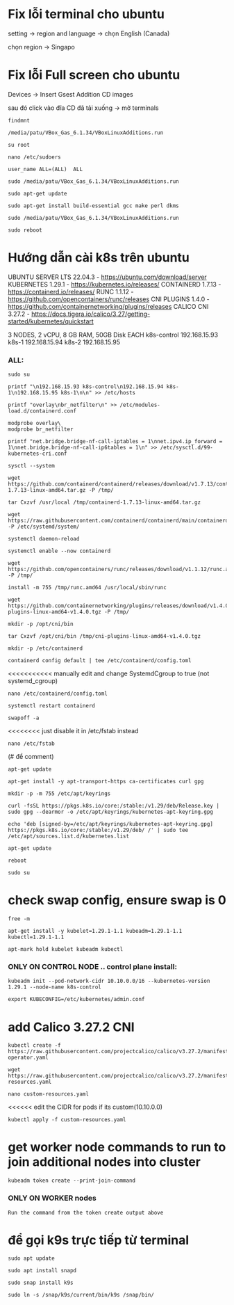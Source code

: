 # Fix lỗi terminal cho ubuntu
setting -> region and language -> chọn English (Canada)

chọn region -> Singapo
# Fix lỗi Full screen cho ubuntu
Devices -> Insert Gsest Addition CD images

sau đó click vào đĩa CD đã tải xuống -> mở terminals

```
findmnt
```

```
/media/patu/VBox_Gas_6.1.34/VBoxLinuxAdditions.run
```

```
su root 
```

```
nano /etc/sudoers
```

```
user_name ALL=(ALL)  ALL
```

```
sudo /media/patu/VBox_Gas_6.1.34/VBoxLinuxAdditions.run
```

```
sudo apt-get update
```

```
sudo apt-get install build-essential gcc make perl dkms
```

```
sudo /media/patu/VBox_Gas_6.1.34/VBoxLinuxAdditions.run
```

```
sudo reboot
```
# Hướng dẫn cài k8s trên ubuntu

UBUNTU SERVER LTS 22.04.3 - https://ubuntu.com/download/server
KUBERNETES 1.29.1         - https://kubernetes.io/releases/
CONTAINERD 1.7.13         - https://containerd.io/releases/
RUNC 1.1.12               - https://github.com/opencontainers/runc/releases
CNI PLUGINS 1.4.0         - https://github.com/containernetworking/plugins/releases
CALICO CNI 3.27.2         - https://docs.tigera.io/calico/3.27/getting-started/kubernetes/quickstart

3 NODES, 2 vCPU, 8 GB RAM, 50GB Disk EACH
k8s-control   192.168.15.93
k8s-1         192.168.15.94
k8s-2         192.168.15.95


### ALL: 

```
sudo su
```

```
printf "\n192.168.15.93 k8s-control\n192.168.15.94 k8s-1\n192.168.15.95 k8s-1\n\n" >> /etc/hosts
```

```
printf "overlay\nbr_netfilter\n" >> /etc/modules-load.d/containerd.conf
```

```
modprobe overlay\
modprobe br_netfilter
```

```
printf "net.bridge.bridge-nf-call-iptables = 1\nnet.ipv4.ip_forward = 1\nnet.bridge.bridge-nf-call-ip6tables = 1\n" >> /etc/sysctl.d/99-kubernetes-cri.conf
```

```
sysctl --system
```

```
wget https://github.com/containerd/containerd/releases/download/v1.7.13/containerd-1.7.13-linux-amd64.tar.gz -P /tmp/
```

```
tar Cxzvf /usr/local /tmp/containerd-1.7.13-linux-amd64.tar.gz
```

```
wget https://raw.githubusercontent.com/containerd/containerd/main/containerd.service -P /etc/systemd/system/
```
```
systemctl daemon-reload
```

```
systemctl enable --now containerd
```

```
wget https://github.com/opencontainers/runc/releases/download/v1.1.12/runc.amd64 -P /tmp/
```

```
install -m 755 /tmp/runc.amd64 /usr/local/sbin/runc
```

```
wget https://github.com/containernetworking/plugins/releases/download/v1.4.0/cni-plugins-linux-amd64-v1.4.0.tgz -P /tmp/
```

```
mkdir -p /opt/cni/bin
```

```
tar Cxzvf /opt/cni/bin /tmp/cni-plugins-linux-amd64-v1.4.0.tgz
```

```
mkdir -p /etc/containerd
```

```
containerd config default | tee /etc/containerd/config.toml
```   
<<<<<<<<<<< manually edit and change SystemdCgroup to true (not systemd_cgroup)

```
nano /etc/containerd/config.toml
```

```
systemctl restart containerd
```

```
swapoff -a
```  
<<<<<<<< just disable it in /etc/fstab instead

```
nano /etc/fstab
``` 
(# để comment)

```
apt-get update
```

```
apt-get install -y apt-transport-https ca-certificates curl gpg
```

```
mkdir -p -m 755 /etc/apt/keyrings
```

```
curl -fsSL https://pkgs.k8s.io/core:/stable:/v1.29/deb/Release.key | sudo gpg --dearmor -o /etc/apt/keyrings/kubernetes-apt-keyring.gpg
```

```
echo 'deb [signed-by=/etc/apt/keyrings/kubernetes-apt-keyring.gpg] https://pkgs.k8s.io/core:/stable:/v1.29/deb/ /' | sudo tee /etc/apt/sources.list.d/kubernetes.list
```

```
apt-get update
```

```
reboot
```

```
sudo su
```

# check swap config, ensure swap is 0

```
free -m
```

```
apt-get install -y kubelet=1.29.1-1.1 kubeadm=1.29.1-1.1 kubectl=1.29.1-1.1
```

```
apt-mark hold kubelet kubeadm kubectl
```

### ONLY ON CONTROL NODE .. control plane install:

```
kubeadm init --pod-network-cidr 10.10.0.0/16 --kubernetes-version 1.29.1 --node-name k8s-control
```

```
export KUBECONFIG=/etc/kubernetes/admin.conf
```

# add Calico 3.27.2 CNI 

```
kubectl create -f https://raw.githubusercontent.com/projectcalico/calico/v3.27.2/manifests/tigera-operator.yaml
```

```
wget https://raw.githubusercontent.com/projectcalico/calico/v3.27.2/manifests/custom-resources.yaml
```

```
nano custom-resources.yaml
``` 
<<<<<< edit the CIDR for pods if its custom(10.10.0.0)

```
kubectl apply -f custom-resources.yaml
```

# get worker node commands to run to join additional nodes into cluster

```
kubeadm token create --print-join-command
```

###


### ONLY ON WORKER nodes

```
Run the command from the token create output above
```

# để gọi k9s trực tiếp từ terminal

```
sudo apt update
```

```
sudo apt install snapd
```

```
sudo snap install k9s
```

```
sudo ln -s /snap/k9s/current/bin/k9s /snap/bin/
```
